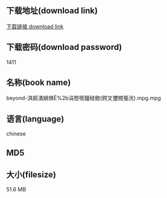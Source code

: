## 下载地址(download link)
[下载链接 download link](https://voluble-croquembouche-d321dc.netlify.app/?s=beyond-%E6%B7%87%E9%B9%83%E6%BD%B0%E5%A8%B2%E6%83%A7%EE%87%AE%252b%E6%B6%93%E5%B6%85%E5%95%80%E9%90%98%E7%A1%85%E9%B2%8D%28%E9%8D%94%E5%8F%89%E7%93%95%E9%96%B2%E6%88%9E%E6%B4%B8%29.mpg)

## 下载密码(download password)
1411

## 名称(book name)
beyond-淇鹃潰娲惧%2b涓嶅啀鐘硅鲍(鍔叉瓕閲戞洸).mpg.mpg

## 语言(language)
chinese

## MD5


## 大小(filesize)
51.6 MB

